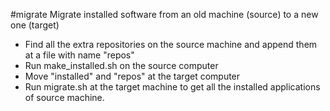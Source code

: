 #migrate
Migrate installed software from an old machine (source) to a new one (target)

- Find all the extra repositories on the source machine and append them at a file with name "repos"
- Run make_installed.sh on the source computer
- Move "installed" and "repos" at the target computer
- Run migrate.sh at the target machine to get all the installed applications of source machine.
